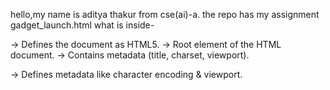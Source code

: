 hello,my name is aditya thakur from cse(ai)-a.
the repo has my assignment gadget_launch.html
what is inside-
<!DOCTYPE html> → Defines the document as HTML5.

<html> → Root element of the HTML document.

<head> → Contains metadata (title, charset, viewport).

<meta> → Defines metadata like character encoding & viewport.

<title> → Sets the title of the page (shown in browser tab).

<body> → Contains all visible page content.

🔹 Text & Headings

<h1>, <h2>, <h3> → Headings of different levels.

<p> → Paragraph text.

<b> → Bold text.

<i> → Italic text.

<u> → Underlined text.

<del> → Strikethrough text (used for old price).

<hr> → Horizontal line (section separator).

<br> → Line break.

🔹 Image & Links

<img> → Embeds an image (src, alt, width, height).

<a> → Hyperlink (with href and target="_blank").

🔹 Lists

<ul> → Unordered list (bullets).

<li> → List items (inside <ul> or <ol>).

<ol> → Ordered list (numbered items).

🔹 Table

<table> → Creates a table.

<tr> → Table row.

<th> → Table header cell.

<td> → Table data cell.

